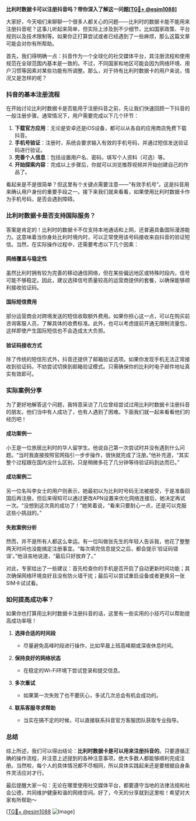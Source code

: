 **比利时数据卡可以注册抖音吗？带你深入了解这一问题[[TG💪+ @esim1088](https://t.me/s/esim1088)]**

大家好，今天咱们来聊聊一个很多人都关心的问题——比利时的数据卡能不能用来注册抖音呢？这事儿听起来简单，但实际上涉及到不少细节，比如国家政策、平台规则以及技术限制等。如果你正打算尝试或者已经遇到了一些麻烦，那么这篇文章可能会对你有所帮助。

首先，我们得明确一点：抖音作为一个全球化的社交媒体平台，其注册流程和使用规范在全球范围内基本是一致的。不过，不同国家和地区可能会因为网络环境、用户习惯等因素对某些功能有所调整。那么，对于持有比利时数据卡的用户来说，情况又是怎样的呢？

### 抖音的基本注册流程

在开始讨论比利时数据卡是否能用于注册抖音之前，先让我们快速回顾一下抖音的一般注册步骤。通常情况下，用户需要完成以下几个环节：

1. **下载官方应用**：无论是安卓还是iOS设备，都可以从各自的应用商店免费下载抖音。
2. **手机号验证**：注册时，系统会要求输入有效的手机号码，并通过短信发送验证码进行验证。
3. **完善个人信息**：包括设置用户名、密码，填写个人资料（可选）等。
4. **开始探索内容**：完成以上步骤后，你就可以浏览推荐视频并开始创建自己的作品了。

看起来是不是很简单？但这里有个关键点需要注意——“有效手机号”。这是抖音用来确认用户身份的重要手段之一。接下来我们就来看看，如果使用比利时数据卡作为手机号码，是否会遇到障碍。

### 比利时数据卡是否支持国际服务？

答案是肯定的！比利时的数据卡不仅支持本地通话和上网，还普遍具备国际漫游能力。这意味着当你身处比利时境内时，可以正常使用该号码接收来自抖音的验证短信。当然，在实际操作过程中，还需要考虑以下几个因素：

#### 网络覆盖与稳定性
虽然比利时拥有较为完善的移动通信网络，但在某些偏远地区或特殊时段内，信号可能不够稳定。因此，建议选择信号质量较高的运营商提供的套餐，以确保能够顺利接收验证码。

#### 国际短信费用
部分运营商会对跨境发送的短信收取额外费用。如果你担心这一点，可以在购买前咨询客服人员，了解具体的收费标准。此外，也可以考虑提前开通无限制流量包，这样即使产生国际短信也不会造成太大负担。

#### 验证码接收方式
除了传统的短信形式外，抖音还提供了邮箱验证选项。如果你发现手机无法正常接收到验证码，不妨尝试切换到邮箱验证模式。只需确保你的比利时电子邮件地址真实有效即可。

### 实际案例分享

为了更好地解答这个问题，我特意采访了几位曾经尝试过用比利时数据卡注册抖音的朋友。他们当中有人成功了，也有人遇到了困难。下面我们就一起来看看他们的经历吧！

#### 成功案例一
小王是一位旅居比利时的华人留学生。他说自己第一次尝试时并没有遇到什么问题。“当时我直接按照官网指引一步步操作，很快就完成了注册。”他补充道，“其实整个过程跟在国内没什么区别，只是稍微多花了几分钟等待验证码到达而已。”

#### 成功案例二
另一位名叫李女士的用户则表示，她最初以为比利时号码无法被接受，于是准备回国后再注册。但后来得知可以通过更改APN设置来优化网络连接后，她决定再试一次。“没想到这次真的成功了！”她笑着说，“看来只要耐心一点，还是可以克服这些小挑战的。”

#### 失败案例分析
然而，并不是所有人都这么幸运。有一位叫做张先生的年轻人告诉我，他花了整整两天时间也没能搞定注册事宜。“每次填完信息提交之后，都会提示‘验证码错误’。”他沮丧地说道，“最后只好放弃了。”

对此，专家给出了一些建议：首先检查你的手机是否开启了自动更新时间功能；其次确保网络环境良好且没有防火墙干扰；最后可以尝试重启设备或者更换另一张SIM卡试试看。

### 如何提高成功率？

如果你也打算用比利时数据卡注册抖音的话，这里有一些实用的小技巧可以帮助提高成功率哦！

1. **选择合适的时间段**
   - 尽量避免高峰时段进行操作，比如早晨上班高峰期或深夜休息时间。
   
2. **保持良好的网络状态**
   - 在稳定的Wi-Fi环境下尝试登录和提交信息。
   
3. **多次重试**
   - 如果第一次失败了也不要灰心，多试几次总会有机会成功的。
   
4. **联系客服寻求帮助**
   - 当实在搞不定的时候，可以直接联系抖音官方客服团队获取专业指导。

### 总结

综上所述，我们可以得出结论：**比利时数据卡是可以用来注册抖音的**。只要遵循正确的操作流程，并注意上述提到的各种注意事项，绝大多数人都能够顺利完成注册。当然啦，每个人的具体情况都不尽相同，所以具体实践起来还是要根据自身条件灵活应对才行。

最后提醒大家一句：无论在哪里使用社交媒体平台，都要遵守当地的法律法规和社会公德，共同维护健康和谐的网络空间。好了，今天的分享就到这里啦！希望对大家有所帮助～

[[TG💪+ @esim1088](https://t.me/s/esim1088) ![Image](https://i.postimg.cc/4NQfJmqS/Snipaste-2025-05-13-00-14-12.png)]